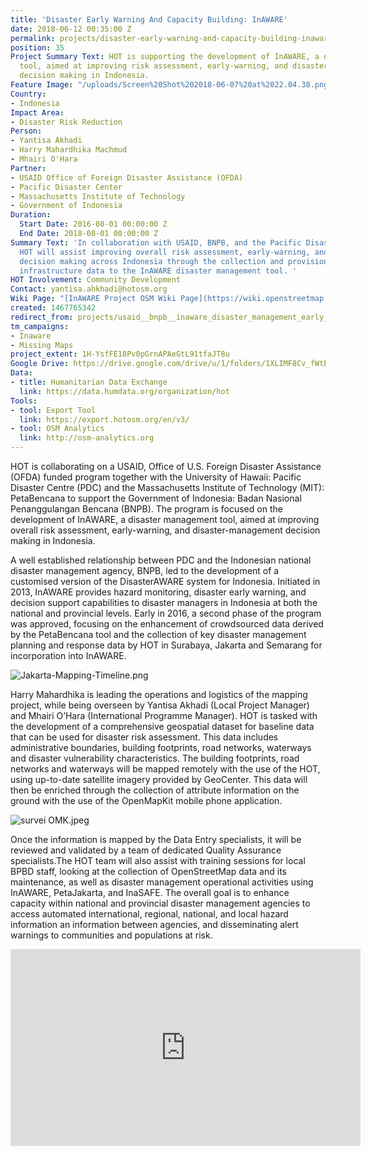 ```yaml
---
title: 'Disaster Early Warning And Capacity Building: InAWARE'
date: 2018-06-12 00:35:00 Z
permalink: projects/disaster-early-warning-and-capacity-building-inaware
position: 35
Project Summary Text: HOT is supporting the development of InAWARE, a disaster management
  tool, aimed at improving risk assessment, early-warning, and disaster-management
  decision making in Indonesia.
Feature Image: "/uploads/Screen%20Shot%202018-06-07%20at%2022.04.38.png"
Country:
- Indonesia
Impact Area:
- Disaster Risk Reduction
Person:
- Yantisa Akhadi
- Harry Mahardhika Machmud
- Mhairi O'Hara
Partner:
- USAID Office of Foreign Disaster Assistance (OFDA)
- Pacific Disaster Center
- Massachusetts Institute of Technology
- Government of Indonesia
Duration:
  Start Date: 2016-08-01 00:00:00 Z
  End Date: 2018-08-01 00:00:00 Z
Summary Text: 'In collaboration with USAID, BNPB, and the Pacific Disaster Centre,
  HOT will assist improving overall risk assessment, early-warning, and disaster-management
  decision making across Indonesia through the collection and provision of supporting
  infrastructure data to the InAWARE disaster management tool. '
HOT Involvement: Community Development
Contact: yantisa.ahkhadi@hotosm.org
Wiki Page: "[InAWARE Project OSM Wiki Page](https://wiki.openstreetmap.org/wiki/HOT_-_PDC_InAWARE_Indonesia_Project_(Surabaya_%26_Jakarta))"
created: 1467765342
redirect_from: projects/usaid__bnpb__inaware_disaster_management_early_warning_and_decision_support_capacity_enhancement_project_in_indonesia
tm_campaigns:
- Inaware
- Missing Maps
project_extent: 1H-YsfFE18Pv0pGrnAPAeGtL91tfaJT8u
Google Drive: https://drive.google.com/drive/u/1/folders/1XLIMF8Cv_fWtBDzv8sk95KpGfdW58qze
Data:
- title: Humanitarian Data Exchange
  link: https://data.humdata.org/organization/hot
Tools:
- tool: Export Tool
  link: https://export.hotosm.org/en/v3/
- tool: OSM Analytics
  link: http://osm-analytics.org
---
```


HOT is collaborating on a USAID, Office of U.S. Foreign Disaster Assistance (OFDA) funded program together with the University of Hawaii: Pacific Disaster Centre (PDC) and the Massachusetts Institute of Technology (MIT): PetaBencana to support the Government of Indonesia: Badan Nasional Penanggulangan Bencana (BNPB). The program is focused on the development of InAWARE, a disaster management tool, aimed at improving overall risk assessment, early-warning, and disaster-management decision making in Indonesia.


A well established relationship between PDC and the Indonesian national disaster management agency, BNPB, led to the development of a customised version of the DisasterAWARE system for Indonesia. Initiated in 2013, InAWARE provides hazard monitoring, disaster early warning, and decision support capabilities to disaster managers in Indonesia at both the national and provincial levels. Early in 2016, a second phase of the program was approved, focusing on the enhancement of crowdsourced data derived by the PetaBencana tool and the collection of key disaster management planning and response data by HOT in Surabaya, Jakarta and Semarang for incorporation into InAWARE.


![Jakarta-Mapping-Timeline.png](/uploads/Jakarta-Mapping-Timeline.png)



Harry Mahardhika is leading the operations and logistics of the mapping project, while being overseen by Yantisa Akhadi (Local Project Manager) and Mhairi O’Hara (International Programme Manager). HOT is tasked with the development of a comprehensive geospatial dataset for baseline data that can be used for disaster risk assessment. This data includes administrative boundaries, building footprints, road networks, waterways and disaster vulnerability characteristics. The building footprints, road networks and waterways will be mapped remotely with the use of the HOT, using up-to-date satellite imagery provided by GeoCenter. This data will then be enriched through the collection of attribute information on the ground with the use of the OpenMapKit mobile phone application.

![survei OMK.jpeg](/uploads/survei%20OMK.jpeg)


Once the information is mapped by the Data Entry specialists, it will be reviewed and validated by a team of dedicated Quality Assurance specialists.The HOT team will also assist with training sessions for local BPBD staff, looking at the collection of OpenStreetMap data and its maintenance, as well as disaster management operational activities using InAWARE, PetaJakarta, and InaSAFE. The overall goal is to enhance capacity within national and provincial disaster management agencies to access automated international, regional, national, and local hazard information an information between agencies, and disseminating alert warnings to communities and populations at risk.

<iframe width="560" height="315" src="https://www.youtube.com/embed/ruHf_cVZTuM?showinfo=0" frameborder="0" allow="autoplay; encrypted-media" allowfullscreen></iframe>



